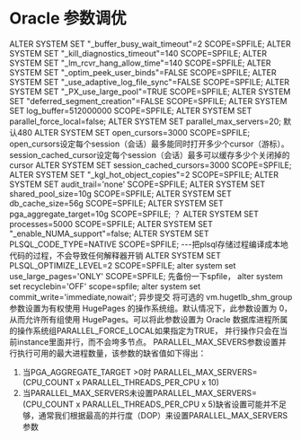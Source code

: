 # Oracle 参数调优

ALTER SYSTEM SET "_buffer_busy_wait_timeout"=2     SCOPE=SPFILE;
ALTER SYSTEM SET "_kill_diagnostics_timeout"=140   SCOPE=SPFILE;
ALTER SYSTEM SET "_lm_rcvr_hang_allow_time"=140    SCOPE=SPFILE;
ALTER SYSTEM SET "_optim_peek_user_binds"=FALSE    SCOPE=SPFILE;
ALTER SYSTEM SET "_use_adaptive_log_file_sync"=FALSE SCOPE=SPFILE;
ALTER SYSTEM SET "_PX_use_large_pool"=TRUE SCOPE=SPFILE;
ALTER SYSTEM SET "deferred_segment_creation"=FALSE SCOPE=SPFILE;
ALTER SYSTEM SET log_buffer=512000000 SCOPE=SPFILE;
ALTER SYSTEM SET parallel_force_local=false;
ALTER SYSTEM SET parallel_max_servers=20;    默认480
ALTER SYSTEM SET open_cursors=3000 SCOPE=SPFILE;             
open_cursors设定每个session（会话）最多能同时打开多少个cursor（游标）。session_cached_cursor设定每个session（会话）最多可以缓存多少个关闭掉的cursor
ALTER SYSTEM SET session_cached_cursors=3000 SCOPE=SPFILE;
ALTER SYSTEM SET "_kgl_hot_object_copies"=2 SCOPE=SPFILE;
ALTER SYSTEM SET audit_trail='none' SCOPE=SPFILE;
ALTER SYSTEM SET shared_pool_size=10g SCOPE=SPFILE;
ALTER SYSTEM SET db_cache_size=56g SCOPE=SPFILE;
ALTER SYSTEM SET pga_aggregate_target=10g SCOPE=SPFILE;   ？
ALTER SYSTEM SET processes=5000 SCOPE=SPFILE;
ALTER SYSTEM SET "_enable_NUMA_support"=false;
ALTER SYSTEM SET PLSQL_CODE_TYPE=NATIVE SCOPE=SPFILE;    ---把plsql存储过程编译成本地代码的过程，不会导致任何解释器开销
ALTER SYSTEM SET PLSQL_OPTIMIZE_LEVEL=2 SCOPE=SPFILE;
alter system set use_large_pages='ONLY' SCOPE=SPFILE;
先备份一下spfile，
alter system set recyclebin='OFF' scope=spfile;
alter system set commit_write='immediate,nowait';    异步提交
将可选的 vm.hugetlb_shm_group 参数设置为有权使用 HugePages 的操作系统组。默认情况下，此参数设置为 0，从而允许所有组使用 HugePages。可以将此参数设置为 Oracle 数据库进程所属的操作系统组PARALLEL_FORCE_LOCAL如果指定为TRUE， 并行操作只会在当前instance里面并行，而不会垮多节点。 
PARALLEL_MAX_SEVERS参数设置并行执行可用的最大进程数量，该参数的缺省值如下得出：
1. 当PGA_AGGREGATE_TARGET >0时
PARALLEL_MAX_SERVERS= (CPU_COUNT x PARALLEL_THREADS_PER_CPU x 10)
2. 当PARALLEL_MAX_SERVERS未设置PARALLEL_MAX_SERVERS=(CPU_COUNT x PARALLEL_THREADS_PER_CPU x 5)缺省设置可能并不足够，通常我们根据最高的并行度（DOP）来设置PARALLEL_MAX_SERVERS参数